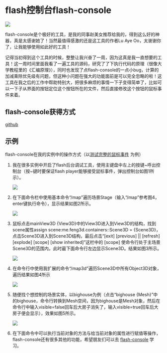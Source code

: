 # flash控制台flash-console

![](http://images.feng3d.me/wordpress/wp-content/uploads/2014/05/console_controls-300x247.png)

flash-console是个极好的工具，是我的同事赵美女推荐给我的，得到这么好的神器，真是太感谢她了！当然最值得感激的还是这工具的作者Lu Aye Oo，太谢谢你了，让我能够使用如此好的工具！

记得当初得到这个工具的时候，整整让我兴奋了一周，因为这真是我一直想要的工具！这一周时间里面我看了一遍工具的源码，研究了了下执行代码的原理（很像大学教程里的《汇编原理》），同时也发现了点flash-console的一点小bug，计算的加减乘除优先级有问题，但这种小问题在强大的功能面前是可以完全忽略的啦！这工具在我之后的工作中帮助特别大，把很多麻烦的事情一下子变得简单了，比如可以一下子从界面的按钮定位这个按钮所在的文件，然后直接修改这个按钮的鼠标事件来着。

## flash-console获得方式

[github](https://github.com/junkbyte/flash-console)

## 示例

flash-console在我的实例中的操作方式（以[测试完整的鼠标事件](http://images.feng3d.me/feng3dDemo/TestMouseEvent2.html) 为例）

1. 我在很多实例中开启了flash后台调试工具，使用主键盘中左上的按键~呼出控制台（按~键时要保证flash player能够接受鼠标事件，弹出控制台如图1所示）。

    ![](http://images.feng3d.me/wordpress/wp-content/uploads/2014/05/20140509000912-300x225.jpg)

1. 在下面命令栏中使用基本命令“/map”遍历场景Stage（输入“/map”参考图4，enter键执行命令），显示结果如图2所示。

    ![](http://images.feng3d.me/wordpress/wp-content/uploads/2014/05/20140509001811-300x225.jpg)

1. 鼠标点击mainView3D {View3D}中的View3D进入到View3D的结构，找到scene属性assign scene:me.feng3d.containers::Scene3D = {Scene3D}，点击Scene3D进入到Scene3D结构，最后点击“[exit] [previous] || [refresh] [explode] [scope] [show inherited]”这栏中的 [scope] 使命令行处于主场景Scene3D的范围内，此时最下面命令行左边显示Scene3D。结果如图3所示。

    ![](http://images.feng3d.me/wordpress/wp-content/uploads/2014/05/20140509002705-300x225.jpg)

1. 在命令行中使用我扩展的命令“/map3d”遍历Scene3D中所有Object3D对象，遍历结果如图4所示

    ![](http://images.feng3d.me/wordpress/wp-content/uploads/2014/05/20140509003727-300x225.jpg)

1. 随便找个想控制的场景实体，以bighouse为例（点击“bighouse {Mesh}”中的bighouse，命令行转换到Mesh空间，因为bighouse是Mesh对象，然后在命令行中输入visible=false回车后大房子消失了，输入visible=true回车后大房子便会显示），效果如图5所示。

    ![](http://images.feng3d.me/wordpress/wp-content/uploads/2014/05/20140509004417-300x225.jpg)

1. 在下面命令中可以执行当前对象的方法与给当前对象的属性进行赋值等操作，flash-console还有很多其他的功能，希望朋友们可以去 [flash-console](https://github.com/junkbyte/flash-console) 学习。